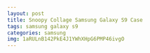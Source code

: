 ```yaml
---
layout: post
title: Snoopy Collage Samsung Galaxy S9 Case
tags: samsung galaxy s9
categories: samsung
img: 1aRULnB142PkE4J1YWhXHpG6PMP46ivgO
---
```

